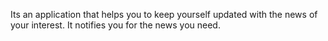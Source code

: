 Its an application that helps you to keep yourself updated with the news of your interest. It notifies you for the news you need.
